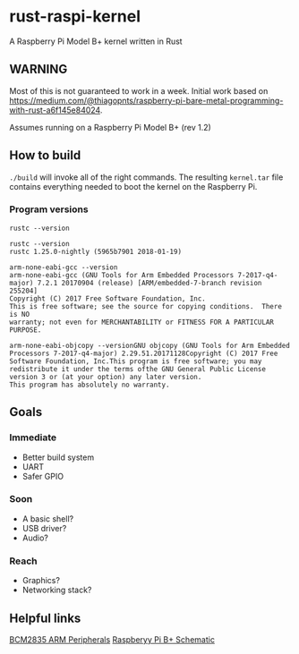 # rust-raspi-kernel

A Raspberry Pi Model B+ kernel written in Rust

## WARNING

Most of this is not guaranteed to work in a week.
Initial work based on https://medium.com/@thiagopnts/raspberry-pi-bare-metal-programming-with-rust-a6f145e84024.

Assumes running on a Raspberry Pi Model B+ (rev 1.2)

## How to build

`./build` will invoke all of the right commands. The resulting `kernel.tar` file contains everything needed to boot the kernel on the Raspberry Pi.

### Program versions

`rustc --version`

```shell
rustc --version
rustc 1.25.0-nightly (5965b7901 2018-01-19)
```

```shell
arm-none-eabi-gcc --version
arm-none-eabi-gcc (GNU Tools for Arm Embedded Processors 7-2017-q4-major) 7.2.1 20170904 (release) [ARM/embedded-7-branch revision 255204]
Copyright (C) 2017 Free Software Foundation, Inc.
This is free software; see the source for copying conditions.  There is NO
warranty; not even for MERCHANTABILITY or FITNESS FOR A PARTICULAR PURPOSE.
```

```shell
arm-none-eabi-objcopy --versionGNU objcopy (GNU Tools for Arm Embedded Processors 7-2017-q4-major) 2.29.51.20171128Copyright (C) 2017 Free Software Foundation, Inc.This program is free software; you may redistribute it under the terms ofthe GNU General Public License version 3 or (at your option) any later version.
This program has absolutely no warranty.
```

## Goals

### Immediate

- Better build system
- UART
- Safer GPIO

### Soon

- A basic shell?
- USB driver?
- Audio?

### Reach

- Graphics?
- Networking stack?

## Helpful links

[BCM2835 ARM Peripherals](https://www.raspberrypi.org/documentation/hardware/raspberrypi/bcm2835/BCM2835-ARM-Peripherals.pdf)
[Raspberyy Pi B+ Schematic](https://www.raspberrypi.org/documentation/hardware/raspberrypi/schematics/Raspberry-Pi-B-Plus-V1.2-Schematics.pdf)
